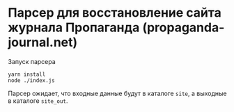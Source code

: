 # Парсер для восстановление сайта журнала Пропаганда (propaganda-journal.net)

Запуск парсера

```
yarn install
node ./index.js
```

Парсер ожидает, что входные данные будут в каталоге `site`, а выходные в каталоге `site_out`.